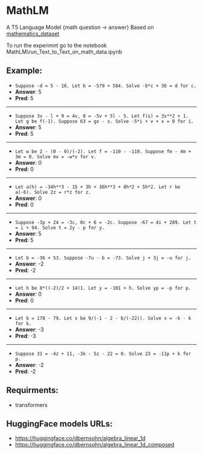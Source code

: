 # MathLM
A T5 Language Model {math question -> answer}
Based on [mathematics_dataset](https://github.com/deepmind/mathematics_dataset)

To run the experimnt go to the notebook MathLM\run_Text_to_Text_on_math_data.ipynb

## Example:
+ `Suppose -d = 5 - 16. Let b = -579 + 584. Solve -b*c + 36 = d for c.`
+ **Answer**: 5 
+ **Pred**: 5
----
+ `Suppose 3v - l + 9 = 4v, 0 = -5v + 5l - 5. Let f(s) = 3s**2 + 1. Let g be f(-1). Suppose 63 = gx - x. Solve -5*i + v + x = 0 for i.`
+ **Answer**: 5 
+ **Pred**: 5
----
+ `Let w be 2 - (0 - 0)/(-2). Let f = -110 - -110. Suppose fm - 4m + 3m = 0. Solve mv = -w*v for v.`
+ **Answer**: 0 
+ **Pred**: 0
----
+ `Let a(h) = -34h**3 - 15 + 3h + 36h**3 + 8h*2 + 5h*2. Let r be a(-6). Solve 2z = r*z for z.`
+ **Answer**: 0 
+ **Pred**: 0
----
+ `Suppose -3p + 24 = -3c, 0c + 6 = -2c. Suppose -67 = 4i + 289. Let t = i + 94. Solve t = 2y - p for y.`
+ **Answer**: 5 
+ **Pred**: 5
----
+ `Let b = -36 + 53. Suppose -7u - b = -73. Solve j + 3j = -u for j.`
+ **Answer**: -2 
+ **Pred**: -2
----
+ `Let h be 8*((-2)/2 + 14)1. Let y = -101 + h. Solve yp = -p for p.`
+ **Answer**: 0 
+ **Pred**: 0
----
+ `Let b = 178 - 79. Let s be 9/(-1 - 2 - b/(-22)). Solve s = -k - k for k.`
+ **Answer**: -3 
+ **Pred**: -3
----
+ `Suppose 31 = -4z + 11, -3k - 5z - 22 = 0. Solve 23 = -11p + k for p.`
+ **Answer**: -2 
+ **Pred**: -2


## Requirments:
+ transformers

## HuggingFace models URLs:
+ https://huggingface.co/dbernsohn/algebra_linear_1d
+ https://huggingface.co/dbernsohn/algebra_linear_1d_composed
